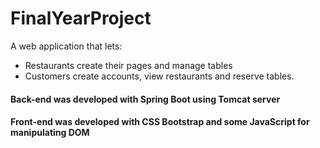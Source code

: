 # FinalYearProject

A web application that lets: 
* Restaurants create their pages and manage tables
* Customers create accounts, view restaurants and reserve tables.


#### Back-end was developed with Spring Boot using Tomcat server
#### Front-end was developed with CSS Bootstrap and some JavaScript for manipulating DOM
